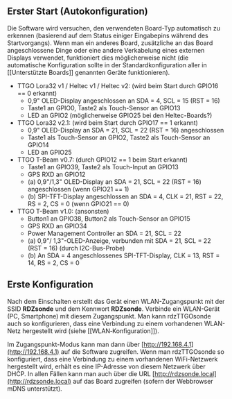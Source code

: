 ## Erster Start (Autokonfiguration)

Die Software wird versuchen, den verwendeten Board-Typ automatisch zu erkennen (basierend auf dem Status einiger Eingabepins während des Startvorgangs). Wenn man ein anderes Board, zusätzliche an das Board angeschlossene Dinge oder eine andere Verkabelung eines externen Displays verwendet, funktioniert dies möglicherweise nicht (die automatische Konfiguration sollte in der Standardkonfiguration aller in [[Unterstützte Boards]] genannten Geräte funktionieren).

* TTGO Lora32 v1 / Heltec v1 / Heltec v2: (wird beim Start durch GPIO16 == 0 erkannt)
  * 0,9" OLED-Display angeschlossen an SDA = 4, SCL = 15 (RST = 16)
  * Taste1 an GPIO0, Taste2 als Touch-Sensor an GPIO13
  * LED an GPIO2 (möglicherweise GPIO25 bei den Heltec-Boards?)
* TTGO Lora32 v2.1: (wird beim Start durch GPIO17 == 1 erkannt)
  * 0,9" OLED-Display an SDA = 21, SCL = 22 (RST = 16) angeschlossen
  * Taste1 als Touch-Sensor an GPIO2, Taste2 als Touch-Sensor an GPIO14
  * LED an GPIO25
* TTGO T-Beam v0.7: (durch GPIO12 == 1 beim Start erkannt)
  * Taste1 an GPIO39, Taste2 als Touch-Input an GPIO13
  * GPS RXD an GPIO12
  * (a) 0,9"/1,3" OLED-Display an SDA = 21, SCL = 22 (RST = 16) angeschlossen (wenn GPIO21 == 1)
  * (b) SPI-TFT-Display angeschlossen an SDA = 4, CLK = 21, RST = 22, RS = 2, CS = 0 (wenn GPIO21 == 0)
* TTGO T-Beam v1.0: (ansonsten)
  * Button1 an GPIO38, Button2 als Touch-Sensor an GPIO15
  * GPS RXD an GPIO34
  * Power Management Controller an SDA = 21, SCL = 22
  * (a) 0,9"/ 1,3"-OLED-Anzeige, verbunden mit SDA = 21, SCL = 22 (RST = 16) (durch I2C-Bus-Probe)
  * (b) An SDA = 4 angeschlossenes SPI-TFT-Display, CLK = 13, RST = 14, RS = 2, CS = 0

## Erste Konfiguration

Nach dem Einschalten erstellt das Gerät einen WLAN-Zugangspunkt mit der SSID **RDZsonde** und dem Kennwort **RDZsonde**.
Verbinde ein WLAN-Gerät (PC, Smartphone) mit diesem Zugangspunkt. Man kann rdzTTGOsonde auch so konfigurieren, dass eine Verbindung zu einem vorhandenen WLAN-Netz hergestellt wird (siehe [[WLAN‐Konfiguration]]).

Im Zugangspunkt-Modus kann man dann über [http://192.168.4.1](http://192.168.4.1) auf die Software zugreifen. Wenn man rdzTTGOsonde so konfiguriert, dass eine Verbindung zu einem vorhandenen WiFi-Netzwerk hergestellt wird, erhält es eine IP-Adresse von diesem Netzwerk über DHCP. In allen Fällen kann man auch über die URL [http://rdzsonde.local](http://rdzsonde.local) auf das Board zugreifen (sofern der Webbrowser mDNS unterstützt).